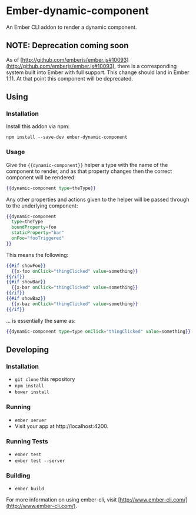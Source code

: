 # Ember-dynamic-component

An Ember CLI addon to render a dynamic component.

## NOTE: Deprecation coming soon
As of [http://github.com/emberjs/ember.js#10093](http://github.com/emberjs/ember.js#10093), there is a corresponding system built into Ember with full support.  This change should land in Ember 1.11.  At that point this component will be deprecated.

## Using

### Installation

Install this addon via npm:

```
npm install --save-dev ember-dynamic-component
```

### Usage

Give the `{{dynamic-component}}` helper a type with the name of the component to render, and as that property
changes then the correct component will be rendered:

```handlebars
{{dynamic-component type=theType}}
```

Any other properties and actions given to the helper will be passed through to the underlying component:

```handlebars
{{dynamic-component
  type=theType
  boundProperty=foo
  staticProperty="bar"
  onFoo="fooTriggered"
}}
```

This means the following:

```handlebars
{{#if showFoo}}
  {{x-foo onClick="thingClicked" value=something}}
{{/if}}
{{#if showBar}}
  {{x-bar onClick="thingClicked" value=something}}
{{/if}}
{{#if showBaz}}
  {{x-baz onClick="thingClicked" value=something}}
{{/if}}
```

... is essentially the same as:

```handlebars
{{dynamic-component type=type onClick="thingClicked" value=something}}
```

## Developing

### Installation

* `git clone` this repository
* `npm install`
* `bower install`

### Running

* `ember server`
* Visit your app at http://localhost:4200.

### Running Tests

* `ember test`
* `ember test --server`

### Building

* `ember build`

For more information on using ember-cli, visit [http://www.ember-cli.com/](http://www.ember-cli.com/).
